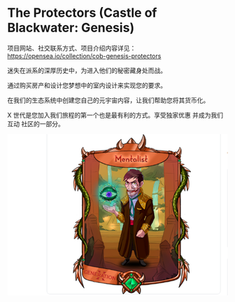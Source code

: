 # The Protectors (Castle of Blackwater: Genesis)

项目网站、社交联系方式、项目介绍内容详见：https://opensea.io/collection/cob-genesis-protectors

迷失在派系的深厚历史中，为进入他们的秘密藏身处而战。

通过购买房产和设计您梦想中的室内设计来实现您的要求。

在我们的生态系统中创建您自己的元宇宙内容，让我们帮助您将其货币化。

X 世代是您加入我们旅程的第一个也是最有利的方式。享受独家优惠
并成为我们互动 社区的一部分。

![nft](01.png)
